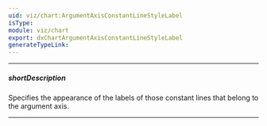 ```yaml
---
uid: viz/chart:ArgumentAxisConstantLineStyleLabel
isType: 
module: viz/chart
export: dxChartArgumentAxisConstantLineStyleLabel
generateTypeLink: 
---
```

---
##### shortDescription
Specifies the appearance of the labels of those constant lines that belong to the argument axis.

---
<!--
A constant line label displays the value of a constant line.

![DevExtreme HTML5 Charts ConstantLine ConstantLineLabel](/images/ChartJS/visual_elements/constant_line_labels.png)

#####See Also#####
- **argumentAxis**.**constantLines[]**.[label](/api-reference/10%20UI%20Components/dxChart/1%20Configuration/argumentAxis/constantLines/label '/Documentation/ApiReference/UI_Components/dxChart/Configuration/argumentAxis/constantLines/label/') - configures the labels of individual constant lines. Overrides the properties of the **argumentAxis**.**constantLineStyle**.**label** object, which is described here.
- **commonAxisSettings**.**constantLineStyle**.[label](/api-reference/10%20UI%20Components/dxChart/1%20Configuration/commonAxisSettings/constantLineStyle/label '/Documentation/ApiReference/UI_Components/dxChart/Configuration/commonAxisSettings/constantLineStyle/label/') - specifies the appearance of all constant line labels.
-->